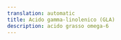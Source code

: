 ```yaml
---
translation: automatic
title: Acido gamma-linolenico (GLA)
description: acido grasso omega-6
---
```

